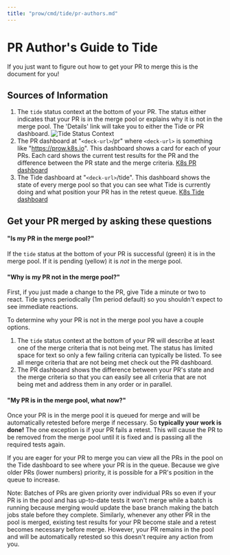 ```yaml
---
title: "prow/cmd/tide/pr-authors.md"
---
```


# PR Author's Guide to Tide

If you just want to figure out how to get your PR to merge this is the document for you!

## Sources of Information

1. The `tide` status context at the bottom of your PR.
The status either indicates that your PR is in the merge pool or explains why it is not in the merge pool. The 'Details' link will take you to either the Tide or PR dashboard.
![Tide Status Context](/prow/cmd/tide/status-context.png)
1. The PR dashboard at "`<deck-url>`/pr" where `<deck-url>` is something like "https://prow.k8s.io".
This dashboard shows a card for each of your PRs. Each card shows the current test results for the PR and the difference between the PR state and the merge criteria. [K8s PR dashboard](https://prow.k8s.io/pr)
1. The Tide dashboard at "`<deck-url>`/tide".
This dashboard shows the state of every merge pool so that you can see what Tide is currently doing and what position your PR has in the retest queue. [K8s Tide dashboard](https://prow.k8s.io/tide)

## Get your PR merged by asking these questions

#### "Is my PR in the merge pool?"

If the `tide` status at the bottom of your PR is successful (green) it is in the merge pool. If it is pending (yellow) it is *not* in the merge pool.

#### "Why is my PR not in the merge pool?"

First, if you just made a change to the PR, give Tide a minute or two to react. Tide syncs periodically (1m period default) so you shouldn't expect to see immediate reactions.

To determine why your PR is not in the merge pool you have a couple options.
1. The `tide` status context at the bottom of your PR will describe at least one of the merge criteria that is not being met. The status has limited space for text so only a few failing criteria can typically be listed. To see all merge criteria that are not being met check out the PR dashboard.
1. The PR dashboard shows the difference between your PR's state and the merge criteria so that you can easily see all criteria that are not being met and address them in any order or in parallel.


#### "My PR is in the merge pool, what now?"

Once your PR is in the merge pool it is queued for merge and will be automatically retested before merge if necessary. So **typically your work is done!**
The one exception is if your PR fails a retest. This will cause the PR to be removed from the merge pool until it is fixed and is passing all the required tests again.

If you are eager for your PR to merge you can view all the PRs in the pool on the Tide dashboard to see where your PR is in the queue. Because we give older PRs (lower numbers) priority, it is possible for a PR's position in the queue to increase.

Note: Batches of PRs are given priority over individual PRs so even if your PR is in the pool and has up-to-date tests it won't merge while a batch is running because merging would update the base branch making the batch jobs stale before they complete.
Similarly, whenever any other PR in the pool is merged, existing test results for your PR become stale and a retest becomes necessary before merge. However, your PR remains in the pool and will be automatically retested so this doesn't require any action from you.
